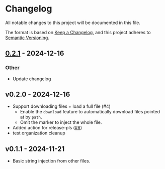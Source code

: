 # Changelog

All notable changes to this project will be documented in this file.

The format is based on [Keep a Changelog](https://keepachangelog.com/en/1.0.0/),
and this project adheres to [Semantic Versioning](https://semver.org/spec/v2.0.0.html).

## [0.2.1](https://github.com/Vrixyz/strinject/compare/v0.2.0...v0.2.1) - 2024-12-16

### Other

- Update changelog

## v0.2.0 - 2024-12-16

- Support downloading files + load a full file (#4)
  - Enable the `download` feature to automatically download files pointed at by `path`.
  - Omit the marker to inject the whole file.
- Added action for release-pls ([#6](https://github.com/Vrixyz/strinject/pull/6))
- test organization cleanup

## v0.1.1 - 2024-11-21

- Basic string injection from other files.
